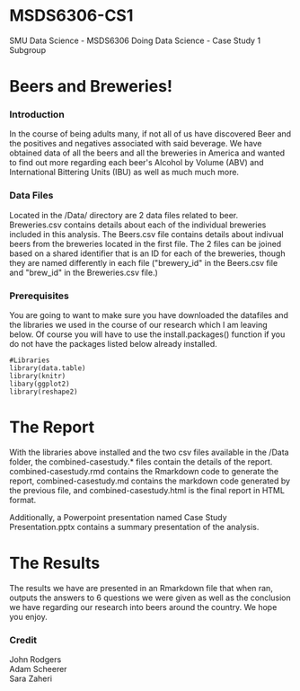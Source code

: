 # MSDS6306-CS1
SMU Data Science - MSDS6306 Doing Data Science - Case Study 1 Subgroup

# Beers and Breweries!

### Introduction
In the course of being adults many, if not all of us have discovered Beer and the positives and negatives associated with said beverage.
We have obtained data of all the beers and all the breweries in America and wanted to find out more regarding each beer's Alcohol by 
Volume (ABV) and International Bittering Units (IBU) as well as much much more.

### Data Files
Located in the /Data/ directory are 2 data files related to beer.  Breweries.csv contains details about each of the individual breweries included in this analysis. The Beers.csv file contains details about indivual beers from the breweries located in the first file.  The 2 files can be joined based on a shared identifier that is an ID for each of the breweries, though they are named differently in each file ("brewery_id" in the Beers.csv file and "brew_id" in the Breweries.csv file.)

### Prerequisites
You are going to want to make sure you have downloaded the datafiles and the libraries we used in the course of our research which I am leaving below.  Of course you will have to use the install.packages() function if you do not have the packages listed below already installed.

```
#Libraries
library(data.table)
library(knitr)
libary(ggplot2)
library(reshape2)
```
# The Report
With the libraries above installed and the two csv files available in the /Data folder, the combined-casestudy.* files contain the details of the report.  combined-casestudy.rmd contains the Rmarkdown code to generate the report, combined-casestudy.md contains the markdown code generated by the previous file, and combined-casestudy.html is the final report in HTML format.

Additionally, a Powerpoint presentation named Case Study Presentation.pptx contains a summary presentation of the analysis.

# The Results
The results we have are presented in an Rmarkdown file that when ran, outputs the answers to 6 questions we were given as well as 
the conclusion we have regarding our research into beers around the country.  We hope you enjoy.


### Credit
John Rodgers  
Adam Scheerer  
Sara Zaheri  
